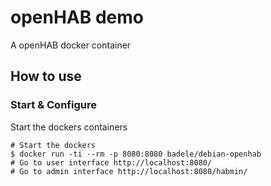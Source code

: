# openHAB demo

A openHAB docker container

## How to use

### Start & Configure

Start the dockers containers

    # Start the dockers
    $ docker run -ti --rm -p 8080:8080 badele/debian-openhab
    # Go to user interface http://localhost:8080/
    # Go to admin interface http://localhost:8080/habmin/